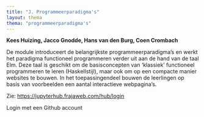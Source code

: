 ```yaml
---
title: "J. Programmeerparadigma's"
layout: thema
thema: "programmeerparadigma's"
---
```


**Kees Huizing, Jacco Gnodde, Hans van den Burg, Coen Crombach**

De module introduceert de belangrijkste programmeerparadigma’s
en werkt het paradigma functioneel programmeren verder uit aan de hand van de taal Elm.
Deze taal is geschikt om de basisconcepten van ‘klassiek’ functioneel programmeren te leren (Haskellstijl),
maar ook om op een compacte manier websites te bouwen.
In het toepassingendeel bouwen de leerlingen op basis van voorbeelden een aantal interactieve webpagina’s.

Zie: https://jupyterhub.frajaweb.com/hub/login

Login met een Github account
